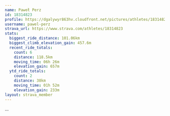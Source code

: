 ```yaml
---
name: Paweł Perz
id: 18314823
profile: https://dgalywyr863hv.cloudfront.net/pictures/athletes/18314823/5244308/1/large.jpg
username: pawel-perz
strava_url: https://www.strava.com/athletes/18314823
stats:
  biggest_ride_distance: 101.06km
  biggest_climb_elevation_gain: 457.6m
  recent_ride_totals:
    count: 6
    distance: 118.5km
    moving_time: 06h 26m
    elevation_gain: 657m
  ytd_ride_totals:
    count: 2
    distance: 38km
    moving_time: 01h 52m
    elevation_gain: 233m
layout: strava_member
--- 
```

...
